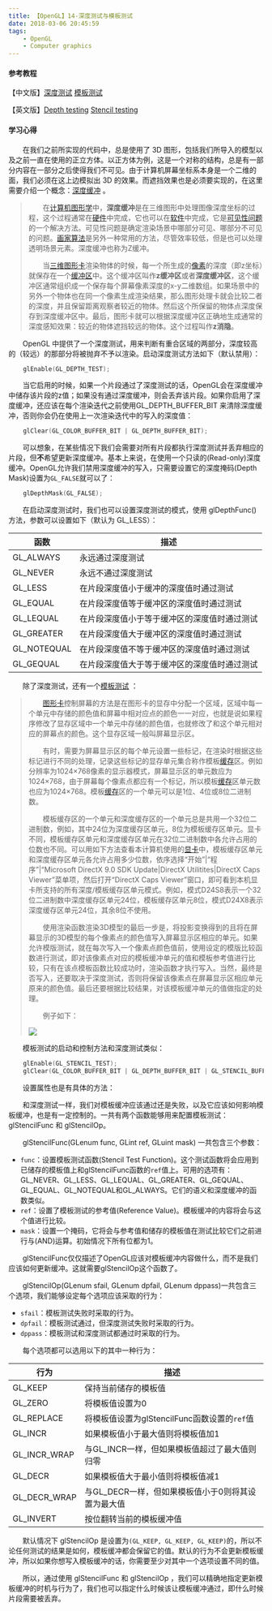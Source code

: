 ```yaml
---
title: 【OpenGL】14-深度测试与模板测试
date: 2018-03-06 20:45:59
tags: 
	- OpenGL
	- Computer graphics
---
```


#### 参考教程

【中文版】[深度测试](https://learnopengl-cn.github.io/04%20Advanced%20OpenGL/01%20Depth%20testing/) [模板测试](https://learnopengl-cn.github.io/04%20Advanced%20OpenGL/02%20Stencil%20testing/)

【英文版】[Depth testing](https://learnopengl.com/Advanced-OpenGL/Depth-testing) [Stencil testing](https://learnopengl.com/Advanced-OpenGL/Stencil-testing)

#### 学习心得

&emsp;&emsp;在我们之前所实现的代码中，总是使用了 3D 图形，包括我们所导入的模型以及之前一直在使用的正立方体。以正方体为例，这是一个对称的结构，总是有一部分内容在一部分之后使得我们不可见。由于计算机屏幕坐标系本身是一个二维的面，我们必须在这上边模拟出 3D 的效果。而遮挡效果也是必须要实现的，在这里需要介绍一个概念：[深度缓冲](https://zh.wikipedia.org/wiki/%E6%B7%B1%E5%BA%A6%E7%BC%93%E5%86%B2) 。

<!--more-->

> &emsp;&emsp;在[计算机图形学](https://zh.wikipedia.org/wiki/%E8%AE%A1%E7%AE%97%E6%9C%BA%E5%9B%BE%E5%BD%A2%E5%AD%A6)中，**深度缓冲**是在三维图形中处理图像深度坐标的过程，这个过程通常在[硬件](https://zh.wikipedia.org/wiki/%E7%A1%AC%E4%BB%B6)中完成，它也可以在[软件](https://zh.wikipedia.org/wiki/%E8%BD%AF%E4%BB%B6)中完成，它是[可见性问题](https://zh.wikipedia.org/w/index.php?title=%E5%8F%AF%E8%A7%81%E6%80%A7%E9%97%AE%E9%A2%98&action=edit&redlink=1)的一个解决方法。可见性问题是确定渲染场景中哪部分可见、哪部分不可见的问题。[画家算法](https://zh.wikipedia.org/wiki/%E7%94%BB%E5%AE%B6%E7%AE%97%E6%B3%95)是另外一种常用的方法，尽管效率较低，但是也可以处理透明场景元素。深度缓冲也称为Z缓冲。
>
> &emsp;&emsp;当[三维图形卡](https://zh.wikipedia.org/wiki/GPU)渲染物体的时候，每一个所生成的[像素](https://zh.wikipedia.org/wiki/%E5%83%8F%E7%B4%A0)的深度（即z坐标）就保存在一个[缓冲区](https://zh.wikipedia.org/wiki/%E7%BC%93%E5%86%B2%E5%8C%BA)中。这个缓冲区叫作**z缓冲区**或者**深度缓冲区**，这个缓冲区通常组织成一个保存每个屏幕像素深度的x-y二维数组。如果场景中的另外一个物体也在同一个像素生成渲染结果，那么图形处理卡就会比较二者的深度，并且保留距离观察者较近的物体。然后这个所保留的物体点深度保存到深度缓冲区中。最后，图形卡就可以根据深度缓冲区正确地生成通常的深度感知效果：较近的物体遮挡较远的物体。这个过程叫作**z消隐**。

&emsp;&emsp;OpenGL 中提供了一个深度测试，用来判断有重合区域的两部分，深度较高的（较远）的那部分将被抛弃不予以渲染。启动深度测试方法如下（默认禁用）：

```c++
	glEnable(GL_DEPTH_TEST);
```

&emsp;&emsp;当它启用的时候，如果一个片段通过了深度测试的话，OpenGL会在深度缓冲中储存该片段的z值；如果没有通过深度缓冲，则会丢弃该片段。如果你启用了深度缓冲，还应该在每个渲染迭代之前使用GL_DEPTH_BUFFER_BIT 来清除深度缓冲，否则你会仍在使用上一次渲染迭代中的写入的深度值：

```c++
	glClear(GL_COLOR_BUFFER_BIT | GL_DEPTH_BUFFER_BIT);
```

&emsp;&emsp;可以想象，在某些情况下我们会需要对所有片段都执行深度测试并丢弃相应的片段，但**不**希望更新深度缓冲。基本上来说，在使用一个只读的(Read-only)深度缓冲。OpenGL允许我们禁用深度缓冲的写入，只需要设置它的深度掩码(Depth Mask)设置为`GL_FALSE`就可以了：

```c++
	glDepthMask(GL_FALSE);
```

&emsp;&emsp;在启动深度测试时，我们也可以设置深度测试的模式，使用 glDepthFunc() 方法，参数可以设置如下（默认为 GL_LESS）：

| 函数        | 描述                                         |
| ----------- | -------------------------------------------- |
| GL_ALWAYS   | 永远通过深度测试                             |
| GL_NEVER    | 永远不通过深度测试                           |
| GL_LESS     | 在片段深度值小于缓冲的深度值时通过测试       |
| GL_EQUAL    | 在片段深度值等于缓冲区的深度值时通过测试     |
| GL_LEQUAL   | 在片段深度值小于等于缓冲区的深度值时通过测试 |
| GL_GREATER  | 在片段深度值大于缓冲区的深度值时通过测试     |
| GL_NOTEQUAL | 在片段深度值不等于缓冲区的深度值时通过测试   |
| GL_GEQUAL   | 在片段深度值大于等于缓冲区的深度值时通过测试 |

&emsp;&emsp;除了深度测试，还有一个[模板测试](https://baike.baidu.com/item/%E6%A8%A1%E6%9D%BF%E6%B5%8B%E8%AF%95/1747227) ：

> &emsp;&emsp;[图形卡](https://baike.baidu.com/item/%E5%9B%BE%E5%BD%A2%E5%8D%A1)控制屏幕的方法是在图形卡的显存中分配一个区域，区域中每一个单元中存储的颜色值和屏幕中相对应点的颜色一一对应，也就是说如果程序修改了显存区域中一个单元中存储的颜色值，也就修改了和这个单元相对应的屏幕点的颜色。这个显存区域一般叫屏幕显示区。
>
> &emsp;&emsp;有时，需要为屏幕显示区的每个单元设置一些标记，在渲染时根据这些标记进行不同的处理，记录这些标记的显存单元集合称作模板[缓存](https://baike.baidu.com/item/%E7%BC%93%E5%AD%98)区。例如分辨率为1024×768像素的显示器模式，屏幕显示区的单元数应为1024×768，由于屏幕每个像素点都应有一个标记，所以模板[缓存](https://baike.baidu.com/item/%E7%BC%93%E5%AD%98)区单元数也应为1024×768。模板[缓存](https://baike.baidu.com/item/%E7%BC%93%E5%AD%98)区的一个单元可以是1位、4位或8位二进制数。
>
> &emsp;&emsp;模板缓存区的一个单元和深度缓存区的一个单元总是共用一个32位二进制数，例如，其中24位为深度缓存区单元，8位为模板缓存区单元。显卡不同，模板缓存区单元和深度缓存区单元在32位二进制数中各允许占用的位数也不同。可以用如下方法查看本计算机使用的[显卡](https://baike.baidu.com/item/%E6%98%BE%E5%8D%A1)中，模板缓存区单元和深度缓存区单元各允许占用多少位数，依序选择“开始”|“程序”|“Microsoft DirectX 9.0 SDK Update|DirectX Utilitites|DirectX Caps Viewer”菜单项，然后打开“DirectX Caps Viewer”窗口，即可看到本机显卡所支持的所有深度/模板缓存区单元模式。例如，模式D24S8表示一个32位二进制数中深度缓存区单元24位，模板缓存区单元8位，模式D24X8表示深度缓存区单元24位，其余8位不使用。
>
> &emsp;&emsp;使用渲染函数渲染3D模型的最后一步是，将投影变换得到的且将在屏幕显示的3D模型的每个像素点的颜色值写入屏幕显示区相应的单元。如果允许模版测试，就在每次写入一个像素点颜色值前，使用设定的模版比较函数进行测试，即对该像素点对应的模板缓冲单元的值和模板参考值进行比较，只有在该点模板函数比较成功时，渲染函数才执行写入。当然，最终是否写入，还要取决于深度测试，否则将保留该像素点在屏幕显示区相应单元原来的颜色值。最后还要根据比较结果，对该模板缓冲单元的值做指定的处理。
>
> &emsp;&emsp;例子如下：
>
> ![](https://learnopengl-cn.github.io/img/04/02/stencil_buffer.png)

&emsp;&emsp;模板测试的启动和控制方法和深度测试类似：

```c++
	glEnable(GL_STENCIL_TEST);
	glClear(GL_COLOR_BUFFER_BIT | GL_DEPTH_BUFFER_BIT | GL_STENCIL_BUFFER_BIT);
```

&emsp;&emsp;设置属性也是有具体的方法：

&emsp;&emsp;和深度测试一样，我们对模板缓冲应该通过还是失败，以及它应该如何影响模板缓冲，也是有一定控制的。一共有两个函数能够用来配置模板测试：glStencilFunc 和 glStencilOp。

&emsp;&emsp;glStencilFunc(GLenum func, GLint ref, GLuint mask) 一共包含三个参数：

- `func`：设置模板测试函数(Stencil Test Function)。这个测试函数将会应用到已储存的模板值上和glStencilFunc函数的`ref`值上。可用的选项有：GL_NEVER、GL_LESS、GL_LEQUAL、GL_GREATER、GL_GEQUAL、GL_EQUAL、GL_NOTEQUAL和GL_ALWAYS。它们的语义和深度缓冲的函数类似。
- `ref`：设置了模板测试的参考值(Reference Value)。模板缓冲的内容将会与这个值进行比较。
- `mask`：设置一个掩码，它将会与参考值和储存的模板值在测试比较它们之前进行与(AND)运算。初始情况下所有位都为1。

&emsp;&emsp;glStencilFunc仅仅描述了OpenGL应该对模板缓冲内容做什么，而不是我们应该如何更新缓冲。这就需要glStencilOp这个函数了。

&emsp;&emsp;glStencilOp(GLenum sfail, GLenum dpfail, GLenum dppass)一共包含三个选项，我们能够设定每个选项应该采取的行为：

- `sfail`：模板测试失败时采取的行为。
- `dpfail`：模板测试通过，但深度测试失败时采取的行为。
- `dppass`：模板测试和深度测试都通过时采取的行为。

&emsp;&emsp;每个选项都可以选用以下的其中一种行为：

| 行为         | 描述                                               |
| ------------ | -------------------------------------------------- |
| GL_KEEP      | 保持当前储存的模板值                               |
| GL_ZERO      | 将模板值设置为0                                    |
| GL_REPLACE   | 将模板值设置为glStencilFunc函数设置的`ref`值       |
| GL_INCR      | 如果模板值小于最大值则将模板值加1                  |
| GL_INCR_WRAP | 与GL_INCR一样，但如果模板值超过了最大值则归零      |
| GL_DECR      | 如果模板值大于最小值则将模板值减1                  |
| GL_DECR_WRAP | 与GL_DECR一样，但如果模板值小于0则将其设置为最大值 |
| GL_INVERT    | 按位翻转当前的模板缓冲值                           |

&emsp;&emsp;默认情况下 glStencilOp 是设置为`(GL_KEEP, GL_KEEP, GL_KEEP)`的，所以不论任何测试的结果是如何，模板缓冲都会保留它的值。默认的行为不会更新模板缓冲，所以如果你想写入模板缓冲的话，你需要至少对其中一个选项设置不同的值。

&emsp;&emsp;所以，通过使用 glStencilFunc 和 glStencilOp ，我们可以精确地指定更新模板缓冲的时机与行为了，我们也可以指定什么时候该让模板缓冲通过，即什么时候片段需要被丢弃。